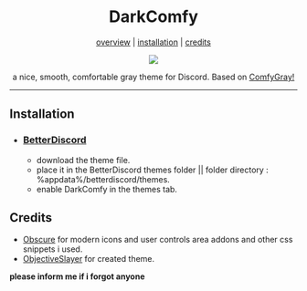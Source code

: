 <h1 align="center">DarkComfy</h1>
<p align="center">
  <a href="#dracula">overview</a> |
  <a href="#installation">installation</a> |
  <a href="#credits">credits</a>
</p>

<p align="center"><img src="https://i.ibb.co/Gv2HpBC/image.png"></a>

<p align="center">a nice, smooth, comfortable gray theme for Discord. Based on <a href="https://github.com/ObjectiveSlayer/ComfyGray">ComfyGray!</a></p>

---

## Installation

- ### [BetterDiscord](https://github.com/BetterDiscord/BetterDiscord)

  - download the theme file.
  - place it in the BetterDiscord themes folder || folder directory : %appdata%/betterdiscord/themes.
  - enable DarkComfy in the themes tab.

## Credits

- [Obscure](https://github.com/Obscure-Git) for modern icons and user controls area addons and other css snippets i used.
- [ObjectiveSlayer](https://github.com/ObjectiveSlayer) for created theme.

**please inform me if i forgot anyone**
